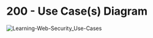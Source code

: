 # 200 - Use Case(s) Diagram

![Learning-Web-Security_Use-Cases](https://github.com/vanHeemstraSystems/learning-web-security/assets/1499433/bb3dbca0-e700-4bda-b343-9418ca8ac87d)
